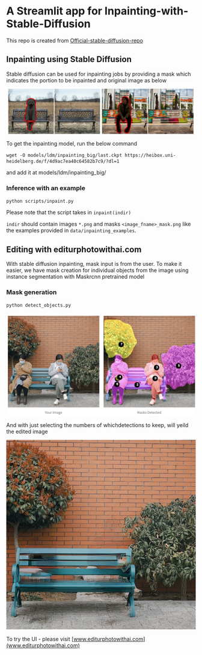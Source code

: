 # A Streamlit app for Inpainting-with-Stable-Diffusion
This repo is created from [Official-stable-diffusion-repo](https://github.com/CompVis/stable-diffusion)

## Inpainting using Stable Diffusion

Stable diffusion can be used for inpainting jobs by providing a mask which indicates the portion to be inpainted and original image as below

![inpainting examples](assets/inpainting.png)

To get the inpainting model, run the below command

```
wget -O models/ldm/inpainting_big/last.ckpt https://heibox.uni-heidelberg.de/f/4d9ac7ea40c64582b7c9/?dl=1
```
and add it at models/ldm/inpainting_big/

### Inference with an example

```
python scripts/inpaint.py
```
Please note that the script takes in `inpaint(indir)`

`indir` should contain images `*.png` and masks `<image_fname>_mask.png` like the examples provided in `data/inpainting_examples`.


## Editing with editurphotowithai.com

With stable diffusion inpainting, mask input is from the user. To make it easier, we have mask creation for individual objects from the image 
using instance segmentation with Maskrcnn pretrained model

### Mask generation 

```
python detect_objects.py
```

![detection](assets/detection.png)

And with just selecting the numbers of whichdetections to keep, will yeild the edited image

![inpainted](assets/inpaint_output.png)


To try the UI - please visit [www.editurphotowithai.com](www.editurphotowithai.com)



